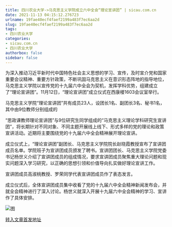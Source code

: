 ```yaml
---
title: 四川农业大学->马克思主义学院成立六中全会“理论宣讲团” | sicau.com.cn
date: 2021-11-13 04:15:12.276723
urlname: 19fae40ecf4faef2199a483f7ec6aa2d
slug: 19fae40ecf4faef2199a483f7ec6aa2d
tags: 
- 四川农业大学
categories:
- sicau.com.cn
- 四川农业大学
authorbox: false
sidebar: false
---
```

为深入推动习近平新时代中国特色社会主义思想的学习、宣传，及时宣介党和国家重要会议精神、重要方针政策，不断巩固马克思主义在意识形态阵地的指导地位，马克思主义学院以宣传党的十九届六中全会为契机，发挥学科优势，组建成立了“理论宣讲团”。11月12日，“理论宣讲团”成立仪式在西康楼1603会议室举行。

马克思主义学院“理论宣讲团”共有成员23人，设团长1名、副团长3名、秘书1名，其中由9位教师分别组成的
<!--more-->
“思政课教师理论宣讲团”与9位研究生同学组成的“马克思主义理论学科研究生宣讲团”，将长期针对不同对象、不同主题开展线上线下、形式多样的党的理论和政策宣讲活动。近期将主要围绕党的十九届六中全会精神展开理论宣讲。

成立仪式上，“理论宣讲团”副团长、马克思主义学院院长赵晓霞教授宣布了宣讲团成员名单。学院班子为宣讲团成员颁发了聘书。宣讲团团长、马克思主义学院党委书记杨世义介绍了宣讲团成员的组成情况，要求宣讲团成员聚焦重大理论问题和现实问题深入学习研究，以正确的思想引领和价值导向扎实做好理论宣讲工作。

宣讲团成员高淑桃教授、罗荣同学代表宣讲团成员作了表态发言。

成立仪式后，全体宣讲团成员集中收看了党的十九届六中全会精神新闻发布会，并就全会精神进行了深入讨论。杨世义就深入开展十九届六中全会精神的学习、宣讲作了具体安排。

![图](https://news.sicau.edu.cn/__local/8/C0/12/A391E05F926ACEDFDB8EE3A1F3D_46C3E143_10EAF.jpg)

[转入文章首发地址](https://news.sicau.edu.cn/info/1078/65423.htm)